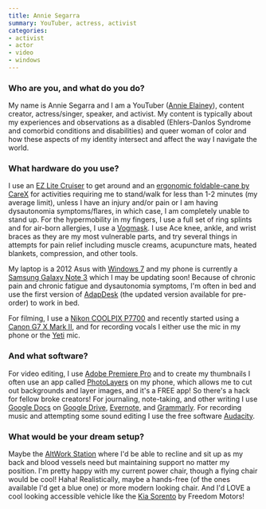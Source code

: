 ```yaml
---
title: Annie Segarra
summary: YouTuber, actress, activist
categories:
- activist
- actor
- video
- windows
---
```


### Who are you, and what do you do?

My name is Annie Segarra and I am a YouTuber ([Annie Elainey](https://www.youtube.com/user/theannieelainey "Annie's YouTube account.")), content creator, actress/singer, speaker, and activist. My content is typically about my experiences and observations as a disabled (Ehlers-Danlos Syndrome and comorbid conditions and disabilities) and queer woman of color and how these aspects of my identity intersect and affect the way I navigate the world. 

### What hardware do you use?

I use an [EZ Lite Cruiser][ez-lite-cruiser-deluxe-dx10] to get around and an [ergonomic foldable-cane by CareX][soft-grip-folding-cane] for activities requiring me to stand/walk for less than 1-2 minutes (my average limit), unless I have an injury and/or pain or I am having dysautonomia symptoms/flares, in which case, I am completely unable to stand up. For the hypermobility in my fingers, I use a full set of ring splints and for air-born allergies, I use a [Vogmask][n99-cv]. I use Ace knee, ankle, and wrist braces as they are my most vulnerable parts, and try several things in attempts for pain relief including muscle creams, acupuncture mats, heated blankets, compression, and other tools.

My laptop is a 2012 Asus with [Windows 7][windows-7] and my phone is currently a [Samsung Galaxy Note 3][galaxy-note-3] which I may be updating soon! Because of chronic pain and chronic fatigue and dysautonomia symptoms, I'm often in bed and use the first version of [AdapDesk][] (the updated version available for pre-order) to work in bed. 

For filming, I use a [Nikon COOLPIX P7700][coolpix-p7700] and recently started using a [Canon G7 X Mark II][powershot-g7-x-mark-ii], and for recording vocals I either use the mic in my phone or the [Yeti][] mic.

### And what software?

For video editing, I use [Adobe Premiere Pro][premiere-pro] and to create my thumbnails I often use an app called [PhotoLayers][photolayers-android] on my phone, which allows me to cut out backgrounds and layer images, and it's a FREE app! So there's a hack for fellow broke creators! For journaling, note-taking, and other writing I use [Google Docs][google-docs] on [Google Drive][google-drive], [Evernote][], and [Grammarly][]. For recording music and attempting some sound editing I use the free software [Audacity][]. 

### What would be your dream setup?

Maybe the [AltWork Station][altwork-station] where I'd be able to recline and sit up as my back and blood vessels need but maintaining support no matter my position. I'm pretty happy with my current power chair, though a flying chair would be cool! Haha! Realistically, maybe a hands-free (of the ones available I'd get a blue one) or more modern looking chair. And I'd LOVE a cool looking accessible vehicle like the [Kia Sorento][kia-sorento] by Freedom Motors!

[n99-cv]: https://www.amazon.com/Vogmask-Vegan-Leather-LARGE-150-200/dp/B00QR2ST58/ "A face mask for protection against pollen and pollution."
[galaxy-note-3]: https://en.wikipedia.org/wiki/Samsung_Galaxy_Note_3 "A phone/tablet."
[soft-grip-folding-cane]: https://www.amazon.com/Carex-Soft-Grip-Folding-Black/dp/B001AFD2Z4/ "A folding cane."
[adapdesk]: https://www.kickstarter.com/projects/adapdeskteam/adapdesk-the-worlds-best-portable-device-desk "A portable work desk."
[altwork-station]: https://altwork.com/ "An adjustable work station."
[coolpix-p7700]: https://www.nikonusa.com/en/Nikon-Products/Product-Archive/Compact-Digital-Cameras/COOLPIX-P7700.html "A 12.2 megapixel camera."
[ez-lite-cruiser-deluxe-dx10]: https://www.amazon.com/EZ-Lite-Cruiser-Deluxe-DX10/dp/B013ZDE9DM/ "A personal electric mobility device."
[kia-sorento]: https://www.freedommotors.com/wheelchair-accessible-conversions/kia-sorento-wheelchair-accessible-vehicle/ "A wheelchair-accessible car."
[yeti]: http://bluemic.com/yeti/ "A USB microphone."
[powershot-g7-x-mark-ii]: https://www.usa.canon.com/internet/portal/us/home/products/details/cameras/point-and-shoot/advanced-cameras/powershot-g7-x-mark-ii "A 20.1 megapixel camera."
[grammarly]: https://www.grammarly.com/ "A writing and grammar service."
[google-drive]: https://drive.google.com/ "A cloud storage service."
[google-docs]: https://en.wikipedia.org/wiki/Google_Docs "A web-based office suite."
[audacity]: https://sourceforge.net/projects/audacity/ "An open-source, cross-platform audio editor."
[evernote]: https://evernote.com/ "Online software for capturing notes."
[premiere-pro]: https://en.wikipedia.org/wiki/Adobe_Premiere_Pro "A video editing suite."
[photolayers-android]: https://play.google.com/store/apps/details?id=com.handycloset.android.photolayers "An app for combining photos."
[windows-7]: https://en.wikipedia.org/wiki/Windows_7 "An operating system."
